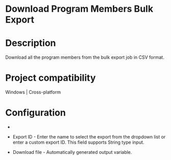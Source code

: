 ﻿# Download Program Members Bulk Export

# Description

Download all the program members from the bulk export job in CSV format.

# Project compatibility

Windows | Cross-platform

# Configuration

* 
* Export ID - Enter the name to select the export from the dropdown list or enter a custom export ID. This field supports String type input.





* Download file - Automatically generated output variable.
